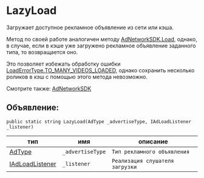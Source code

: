 # LazyLoad
Загружает доступное рекламное объявление из сети или кэша.

Метод по своей работе аналогичен методу [AdNetworkSDK.Load](Load.md), однако, в случае, если в кэше уже загружено рекламное объявление заданного типа, то возвращается оно.

Это позволяет избежать обработку ошибки [LoadErrorType.TO_MANY_VIDEOS_LOADED](../enums/LoadErrorType.md), однако сохранить несколько роликов в кэш с помощью этого метода невозможно.

Смотрите также: [AdNetworkSDK](AdNetworkSDK.md)

## Объявление:

`public static string LazyLoad(AdType _advertiseType, IAdLoadListener _listener)`

тип | имя | описание
-|-|-
[AdType](../enums/AdType.md) | `_advertiseType` | `Тип рекламного объявления`
[IAdLoadListener](../listeners/IAdLoadListener/IAdLoadListener.md) | `_listener` | `Реализация слушателя загрузки`